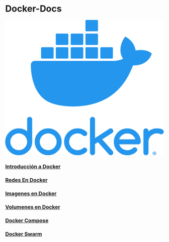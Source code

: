 # Docker-Docs

![image](docker.png)

### [Introducción a Docker](IntroduccionDocker.md)


### [Redes En Docker](RedesDocker.md)


### [Imagenes en Docker](ImagenDocker.md)


### [Volumenes en Docker](VolumenDocker.md)


### [Docker Compose](DockerCompose.md)


### [Docker Swarm](DockerSwarm.md)
